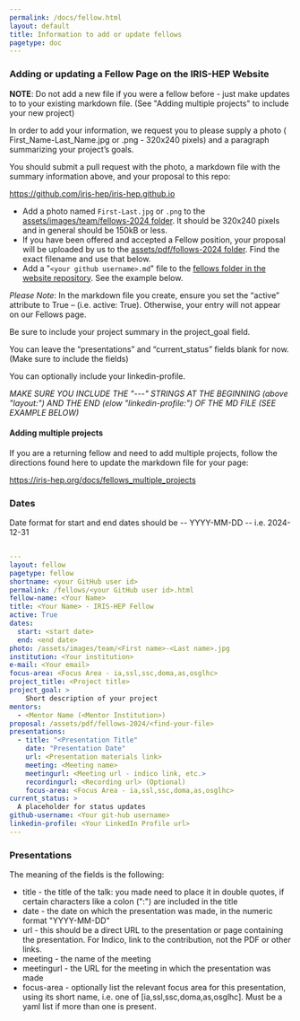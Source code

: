 ```yaml
---
permalink: /docs/fellow.html
layout: default
title: Information to add or update fellows
pagetype: doc
---
```


### Adding or updating a Fellow Page on the IRIS-HEP Website

**NOTE**: Do not add a new file if you were a fellow before - just make updates to to your existing markdown file. (See "Adding multiple projects" to include your new project)

In order to add your information, we request you to please supply a photo ( First_Name-Last_Name.jpg or .png - 320x240 pixels) and a paragraph summarizing your project’s goals.

You should submit a pull request with the photo, a markdown file with the summary information above, and your proposal to this repo:

<https://github.com/iris-hep/iris-hep.github.io>


* Add a photo named `First-Last.jpg` or `.png` to the [assets/images/team/fellows-2024 folder](https://github.com/iris-hep/iris-hep.github.io/tree/master/assets/images/team/fellows-2024). It should be 320x240 pixels and in general should be 150kB or less.
* If you have been offered and accepted a Fellow position, your proposal will be uploaded by us to the [assets/pdf/follows-2024 folder](https://github.com/iris-hep/iris-hep.github.io/tree/master/assets/pdf/fellows-2024). Find the exact filename and use that below.
* Add a "`<your github username>.md`" file to the [fellows folder in the website repository](https://github.com/iris-hep/iris-hep.github.io/tree/master/pages/fellows/2024). See the example below.

*Please Note*:  In the markdown file you create, ensure you set the “active” attribute to True – (i.e.  active: True).  Otherwise, your entry will not appear on our Fellows page.

Be sure to include your project summary in the project_goal field.

You can leave the “presentations” and “current_status” fields blank for now.  (Make sure to include the fields)

You can optionally include your linkedin-profile.

*MAKE SURE YOU INCLUDE THE "---" STRINGS AT THE BEGINNING (above "layout:") AND THE END (elow "linkedin-profile:") OF THE MD FILE (SEE EXAMPLE BELOW)*

#### Adding multiple projects
If you are a returning fellow and need to add multiple projects, follow the directions found here to update the markdown file for your page:

  <https://iris-hep.org/docs/fellows_multiple_projects>

### Dates
Date format for start and end dates should be -- YYYY-MM-DD -- i.e. 2024-12-31

```yml

---
layout: fellow
pagetype: fellow
shortname: <your GitHub user id>
permalink: /fellows/<your GitHub user id>.html
fellow-name: <Your Name>
title: <Your Name> - IRIS-HEP Fellow
active: True
dates:
  start: <start date>
  end: <end date>
photo: /assets/images/team/<First name>-<Last name>.jpg
institution: <Your institution>
e-mail: <Your email>
focus-area: <Focus Area - ia,ssl,ssc,doma,as,osglhc>
project_title: <Project title>
project_goal: >
    Short description of your project
mentors:
  - <Mentor Name (<Mentor Institution>)
proposal: /assets/pdf/fellows-2024/<find-your-file>
presentations:
  - title: "<Presentation Title"
    date: "Presentation Date"
    url: <Presentation materials link>
    meeting: <Meeting name>
    meetingurl: <Meeting url - indico link, etc.>
    recordingurl: <Recording url> (Optional)
    focus-area: <Focus Area - ia,ssl,ssc,doma,as,osglhc>
current_status: >
  A placeholder for status updates
github-username: <Your git-hub username>
linkedin-profile: <Your LinkedIn Profile url>
---
```

### Presentations

The meaning of the fields is the following:

  * title - the title of the talk: you made need to place it in double quotes, if certain characters like a colon (":") are included in the title
  * date - the date on which the presentation was made, in the numeric format "YYYY-MM-DD"
  * url - this should be a direct URL to the presentation or page containing the presentation. For Indico, link to the contribution, not the PDF or other links.
  * meeting - the name of the meeting
  * meetingurl - the URL for the meeting in which the presentation was made
  * focus-area - optionally list the relevant focus area for this presentation, using its short name, i.e. one of [ia,ssl,ssc,doma,as,osglhc]. Must be a yaml list if more than one is present.

